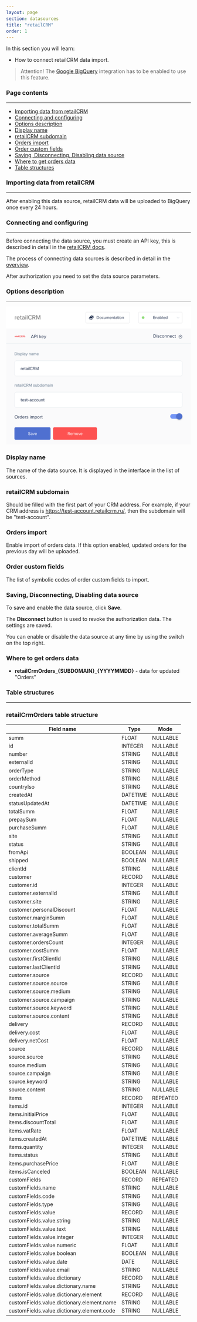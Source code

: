 ```yaml
---
layout: page
section: datasources
title: "retailCRM"
order: 1
---
```


In this section you will learn:
* How to connect retailCRM data import.

> Attention! The [Google BigQuery](/integrations/google-bigquery) integration has to be enabled to use this feature.

### Page contents
------
<ul class="page-navigation">
  <li><a href="#importing-data">Importing data from retailCRM</a></li>
  <li><a href="#connecting-and-configuring">Connecting and configuring</a></li>
  <li><a href="#options-description">Options description</a></li>
  <li><a href="#display-name">Display name</a></li>
  <li><a href="#retailcrm-subdomain">retailCRM subdomain</a></li>
  <li><a href="#orders-import">Orders import</a></li>
  <li><a href="#order-custom-fields">Order custom fields</a></li>
  <li><a href="#saving-disconnecting-disabling">Saving, Disconnecting, Disabling data source</a></li>
  <li><a href="#where-to-get-orders-data">Where to get orders data</a></li>
  <li><a href="#table-structures">Table structures</a></li>
</ul>

### <a name="importing-data"></a>Importing data from retailCRM
------

After enabling this data source, retailCRM data will be uploaded to BigQuery once every 24 hours.

### <a name="connecting-and-configuring"></a>Connecting and configuring
------
Before connecting the data source, you must create an API key, this is described in detail in the [retailCRM docs](https://help.retailcrm.ru/Users/ApiKeys).

The process of connecting data sources is described in detail in the [overview](/datasources/index).

After authorization you need to set the data source parameters.

### <a name="options-description"></a>Options description
------
![](/img/retailcrm.png)

### <a name="display-name"></a>Display name
The name of the data source. It is displayed in the interface in the list of sources.

### <a name="retailcrm-subdomain"></a>retailCRM subdomain
Should be filled with the first part of your CRM address. For example, if your CRM address is https://test-account.retailcrm.ru/, then the subdomain will be "test-account".

### <a name="orders-import"></a>Orders import
Enable import of orders data. If this option enabled, updated orders for the previous day will be uploaded.

### <a name="order-custom-fields"></a>Order custom fields
The list of symbolic codes of order custom fields to import. 

### <a name="saving-disconnecting-disabling"></a>Saving, Disconnecting, Disabling data source
To save and enable the data source, click **Save**.

The **Disconnect** button is used to revoke the authorization data. The settings are saved.

You can enable or disable the data source at any time by using the switch on the top right.

### <a name="where-to-get-orders-data"></a>Where to get orders data
- **retailCrmOrders_{SUBDOMAIN}_{YYYYMMDD}** - data for updated "Orders"

### <a name="table-structures"></a>Table structures
------

### retailCrmOrders table structure

Field name | Type | Mode
--- | --- | ---
summ | FLOAT | NULLABLE
id | INTEGER | NULLABLE
number | STRING | NULLABLE
externalId | STRING | NULLABLE
orderType | STRING | NULLABLE
orderMethod | STRING | NULLABLE
countryIso | STRING | NULLABLE
createdAt | DATETIME | NULLABLE
statusUpdatedAt | DATETIME | NULLABLE
totalSumm | FLOAT | NULLABLE
prepaySum | FLOAT | NULLABLE
purchaseSumm | FLOAT | NULLABLE
site | STRING | NULLABLE
status | STRING | NULLABLE
fromApi | BOOLEAN | NULLABLE
shipped | BOOLEAN | NULLABLE
clientId | STRING | NULLABLE
customer | RECORD | NULLABLE
customer.id | INTEGER | NULLABLE	
customer.externalId | STRING | NULLABLE
customer.site | STRING | NULLABLE
customer.personalDiscount | FLOAT | NULLABLE
customer.marginSumm | FLOAT | NULLABLE
customer.totalSumm | FLOAT | NULLABLE
customer.averageSumm | FLOAT | NULLABLE
customer.ordersCount | INTEGER | NULLABLE
customer.costSumm | FLOAT | NULLABLE
customer.firstClientId | STRING | NULLABLE
customer.lastClientId | STRING | NULLABLE
customer.source | RECORD | NULLABLE
customer.source.source | STRING | NULLABLE
customer.source.medium | STRING | NULLABLE
customer.source.campaign | STRING | NULLABLE
customer.source.keyword | STRING | NULLABLE
customer.source.content | STRING | NULLABLE
delivery | RECORD | NULLABLE
delivery.cost | FLOAT | NULLABLE
delivery.netCost | FLOAT | NULLABLE
source | RECORD | NULLABLE
source.source | STRING | NULLABLE
source.medium | STRING | NULLABLE
source.campaign | STRING | NULLABLE
source.keyword | STRING | NULLABLE
source.content | STRING | NULLABLE
items | RECORD | REPEATED
items.id | INTEGER | NULLABLE
items.initialPrice | FLOAT | NULLABLE
items.discountTotal | FLOAT | NULLABLE
items.vatRate | FLOAT | NULLABLE
items.createdAt | DATETIME | NULLABLE
items.quantity | INTEGER | NULLABLE
items.status | STRING | NULLABLE
items.purchasePrice | FLOAT | NULLABLE
items.isCanceled | BOOLEAN | NULLABLE
customFields | RECORD | REPEATED	
customFields.name | STRING | NULLABLE	
customFields.code | STRING | NULLABLE	
customFields.type | STRING | NULLABLE	
customFields.value | RECORD | NULLABLE	
customFields.value.string | STRING | NULLABLE	
customFields.value.text | STRING | NULLABLE	
customFields.value.integer | INTEGER | NULLABLE	
customFields.value.numeric | FLOAT | NULLABLE	
customFields.value.boolean | BOOLEAN | NULLABLE	
customFields.value.date | DATE | NULLABLE	
customFields.value.email | STRING | NULLABLE	
customFields.value.dictionary | RECORD | NULLABLE	
customFields.value.dictionary.name | STRING | NULLABLE	
customFields.value.dictionary.element | RECORD | NULLABLE	
customFields.value.dictionary.element.name | STRING | NULLABLE	
customFields.value.dictionary.element.code | STRING | NULLABLE	
